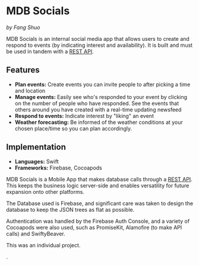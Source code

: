 # MDB Socials

*by Fang Shuo*

MDB Socials is an internal social media app that allows users to create and respond to events (by indicating interest and availability). It is built and must be used in tandem with a [REST API](https://github.com/dfangshuo/iOSRestAPI).

## Features

- **Plan events:** Create events you can invite people to after picking a time and location
- **Manage events:** Easily see who's responded to your event by clicking on the number of people who have responded. See the events that others around you have created with a real-time updating newsfeed
- **Respond to events:** Indicate interest by "liking" an event
- **Weather forecasting:** Be informed of the weather conditions at your chosen place/time so you can plan accordingly.

## Implementation

- **Languages:** Swift
- **Frameworks:** Firebase, Cocoapods

MDB Socials is a Mobile App that makes database calls through a [REST API](https://github.com/dfangshuo/iOSRestAPI). This keeps the business logic server-side and enables versatility for future expansion onto other platforms.

The Database used is Firebase, and significant care was taken to design the database to keep the JSON trees as flat as possible.

Authentication was handled by the Firebase Auth Console, and a variety of Cocoapods were also used, such as PromiseKit, Alamofire (to make API calls) and SwiftyBeaver.

This was an individual project.


<!-- 

Refactored MDB Socials make Firebase calls through a REST API, keeping business logic server-side*



A networking app that allows users to create & share events with their friends, view real-time updates, & express interest with RSVP functionalities -->.